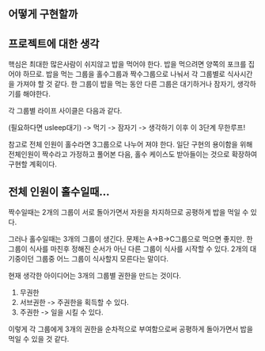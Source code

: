 ## 어떻게 구현할까

## 프로젝트에 대한 생각

핵심은 최대한 많은사람이 쉬지않고 밥을 먹어야 한다.
밥을 먹으려면 양쪽의 포크를 집어야 하므로.
밥을 먹는 그룹을 홀수그룹과 짝수그룹으로 나눠서 각 그룹별로 식사시간을 가져야 할 것 같다.
한 그룹이 밥을 먹는 동안 다른 그룹은 대기하거나 잠자기, 생각하기를 해야한다.

각 그룹별 라이프 사이클은 다음과 같다.

(필요하다면 usleep대기) -> 먹기 -> 잠자기 -> 생각하기
					  이후 이 3단계 무한루프!

참고로 전체 인원이 홀수라면 3그룹으로 나누어 져야 한다.
일단 구현의 용이함을 위해 전체인원이 짝수라고 가정하고 풀어본 다음,
홀수 케이스도 받아들이는 것으로 확장하여 구현할 계획이다.

## 전체 인원이 홀수일때...

짝수일때는 2개의 그룹이 서로 돌아가면서 자원을 차지하므로 공평하게 밥을 먹일 수 있다.

그러나 홀수일때는 3개의 그룹이 생긴다.
문제는 A->B->C그룹으로 먹으면 좋지만.
한 그룹이 식사를 마친후 정해진 순서가 아닌 다른 그룹이 식사를 시작할 수 있다.
2개의 대기중이던 그룹중 어느 그룹이 식사할지 모른다는 말이다.

현재 생각한 아이디어는 3개의 그룹별 권한을 만드는 것이다.

1. 무권한
2. 서브권한 -> 주권한을 획득할 수 있다.
3. 주권한 -> 일을 시킬 수 있다.

이렇게 각 그룹에게 3개의 권한을 순차적으로 부여함으로써
공평하게 돌아가면서 밥을 먹일 수 있을 것 같다.
